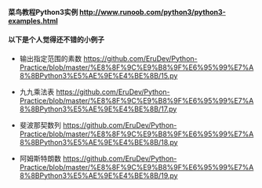 #### 菜鸟教程Python3实例 http://www.runoob.com/python3/python3-examples.html

#### 以下是个人觉得还不错的小例子

- 输出指定范围的素数 https://github.com/EruDev/Python-Practice/blob/master/%E8%8F%9C%E9%B8%9F%E6%95%99%E7%A8%8BPython3%E5%AE%9E%E4%BE%8B/15.py

- 九九乘法表 https://github.com/EruDev/Python-Practice/blob/master/%E8%8F%9C%E9%B8%9F%E6%95%99%E7%A8%8BPython3%E5%AE%9E%E4%BE%8B/17.py

- 斐波那契数列 https://github.com/EruDev/Python-Practice/blob/master/%E8%8F%9C%E9%B8%9F%E6%95%99%E7%A8%8BPython3%E5%AE%9E%E4%BE%8B/18.py

- 阿姆斯特朗数 https://github.com/EruDev/Python-Practice/blob/master/%E8%8F%9C%E9%B8%9F%E6%95%99%E7%A8%8BPython3%E5%AE%9E%E4%BE%8B/19.py
